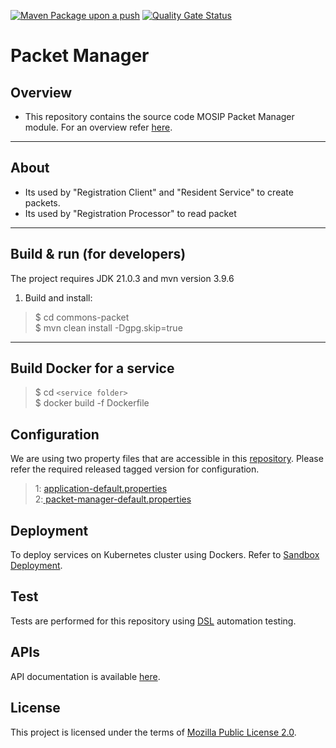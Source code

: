 [![Maven Package upon a push](https://github.com/mosip/packet-manager/actions/workflows/push_trigger.yml/badge.svg?branch=release-1.2.0.1)](https://github.com/mosip/packet-manager/actions/workflows/push_trigger.yml)
[![Quality Gate Status](https://sonarcloud.io/api/project_badges/measure?branch=release-1.2.0.1&project=mosip_packet-manager&id=mosip_packet-manager2&metric=alert_status)](https://sonarcloud.io/dashboard?branch=release-1.2.0.1&id=mosip_packet-manager)

# Packet Manager


## Overview

* This repository contains the source code MOSIP Packet Manager module.  For an overview refer [here](https://docs.mosip.io/1.2.0/modules/packet-manager).
---


## About
* Its used by "Registration Client" and "Resident Service" to create packets.
* Its used by "Registration Processor" to read packet
___
## Build & run (for developers)
The project requires JDK 21.0.3  and mvn version 3.9.6

1. Build and install:
  > $ cd commons-packet <br>
  > $ mvn clean install -Dgpg.skip=true
___
## Build Docker for a service
>$ cd `<service folder>` <br>
$ docker build -f Dockerfile
## Configuration
We are using two property files that are accessible in this [repository](https://github.com/mosip/mosip-config). Please refer the required released tagged version for configuration.
> 1: [application-default.properties](https://github.com/mosip/mosip-config/blob/master/application-default.properties)<br> 2:[ packet-manager-default.properties](https://github.com/mosip/mosip-config/blob/master/packet-manager-default.properties)

## Deployment 
To deploy services on Kubernetes cluster using Dockers. Refer to [Sandbox Deployment](https://docs.mosip.io/1.2.0/deploymentnew/v3-installation).
## Test 
Tests are performed for this repository using [DSL](https://github.com/mosip/mosip-automation-tests) automation testing.

## APIs
API documentation is available [here](https://mosip.github.io/documentation/1.2.0/commons-packet-service.html).

## License
This project is licensed under the terms of [Mozilla Public License 2.0](LICENSE).